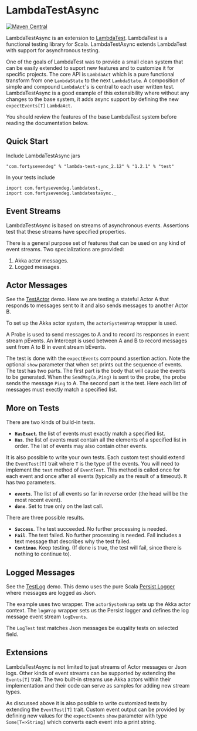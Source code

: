 # LambdaTestAsync

[![Maven Central](https://img.shields.io/maven-central/v/com.fortysevendeg/lambda-test-async_2.12.svg)](https://maven-badges.herokuapp.com/maven-central/com.fortysevendeg/lambda-test-async_2.12)

LambdaTestAsync is an extension to 
[LambdaTest](https://github.com/47deg/LambdaTest). 
LambdaTest is a functional testing library for Scala.
LambdaTestAsync extends LambdaTest with support for asynchronous testing.

One of the goals of LambdaTest was to provide a small clean system that can be easily 
extended to suport new features and to customize it for specific projects. 
The core API is `LambdaAct` which is a pure functional transform from one `LambdaState` to the
next `LambdaState`. A composition of simple and compound `LambdaAct`'s is central to
each user written test.
LambdaTestAsync is a good example of this extensibility where without any changes 
to the base system, it adds async support by defining the new `expectEvents[T]` `LambdaAct`.

You should review the features of the base LambdaTest system before 
reading the documentation below.

## Quick Start

Include LambdaTestAsync jars

    "com.fortysevendeg" % "lambda-test-sync_2.12" % "1.2.1" % "test"
    
In your tests include

    import com.fortysevendeg.lambdatest._
    import com.fortysevendeg.lambdatestasync._
    
## Event Streams

LambdaTestAsync is based on streams of asynchronous events. Assertions test that 
these streams have specified properties.

There is a general purpose set of features that can be used on any kind of event streams.
Two specializations are provided:

1. Akka actor messages.
2. Logged messages.

## Actor Messages

See the [TestActor](https://github.com/47deg/LambdaTestAsync/blob/master/src/test/scala/demo/TestActor.scala) 
demo. Here we are testing a stateful Actor A that responds to messages sent to it and also sends messages to another
Actor B.

To set up the Akka actor system, the `actorSystemWrap` wrapper is used.

A Probe is used to send messages to A and to record its responses in event stream pEvents.
An Intercept is used between A and B to record messages sent from A to B in event stream bEvents.

The test is done with the `expectEvents` compound assertion action. Note the optional `show` parameter that
when set prints out the sequence of events. The test has two parts. The first part is the body that will cause 
the events to be generated. When the `SendMsg(a,Ping)` is sent to the probe, the probe sends the message `Ping` to A.
The second part is the test. Here each list of messages must exectly match a specified list.

## More on Tests

There are two kinds of build-in tests. 

* **`HasExact`**. the list of events must exactly match a specified list.
* **`Has`**. the list of events must contain all the elements of a specified list in order. The list of events may also contain other events.

It is also possible to write your own tests. Each custom test should extend the `EventTest[T]` trait where `T` is the type of the events.
You will need to implement the `test` method of `EventTest`. This method is called once for each event and once after all events (typically as the result of a timeout). It has two parameters.

* **`events`**. The list of all events so far in reverse order (the head will be the most recent event).
* **`done`**. Set to true only on the last call.

There are three possible results.

* **`Success`**. The test succeeded. No further processing is needed.
* **`Fail`**. The test failed. No further processing is needed. Fail includes a text message that describes why the test failed.
* **`Continue`**. Keep testing. (If done is true, the test will fail, since there is nothing to continue to).

## Logged Messages

See the [TestLog](https://github.com/47deg/LambdaTestAsync/blob/master/src/test/scala/demo/TestLog.scala) 
demo. This demo uses the pure Scala 
[Persist Logger](https://github.com/nestorpersist/logging) where messages are logged as Json.

The example uses two wrapper. The `actorSystemWrap` sets up the Akka actor context. The `logWrap` wrapper sets us the Persist logger and defines the log message event stream `logEvents`.

The `LogTest` test matches Json messages be euqality tests on selected field.

## Extensions

LambdaTestAsync is not limited to just streams of Actor messages or Json logs. Other kinds of event streams can be supported by extending the `Events[T]` trait. The two built-in streams use Akka actors within their implementation and their code can serve as samples for adding new stream types.

As discussed above it is also possible to write customized tests by extending the `EventTest[T]` trait. Custom event output can be provided by defining new values for the `expectEvents` `show` parameter with type `Some[T=>String]` which converts each event into a print string.
